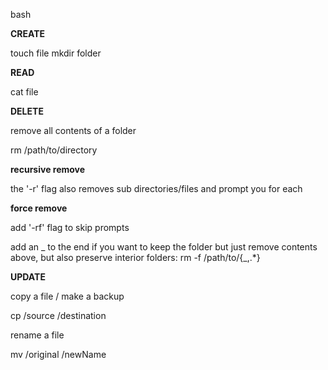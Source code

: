 bash

**CREATE**

touch file
mkdir folder

**READ**

cat file

**DELETE**

remove all contents of a folder

rm /path/to/directory

**recursive remove**

the '-r' flag also removes sub directories/files and prompt you for each

**force remove**

add '-rf' flag to skip prompts

add an _ to the end if you want to keep the folder but just remove contents
above, but also preserve interior folders: rm -f /path/to/{_,.\*}

 **UPDATE**

copy a file / make a backup

cp /source /destination

rename a file

mv /original /newName
